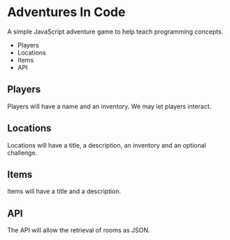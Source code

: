 # Adventures In Code
A simple JavaScript adventure game to help teach programming concepts.

* Players
* Locations
* Items
* API

## Players
Players will have a name and an inventory. We may let players interact.

## Locations
Locations will have a title, a description, an inventory and an optional challenge.

## Items
Items will have a title and a description.

## API
The API will allow the retrieval of rooms as JSON.

